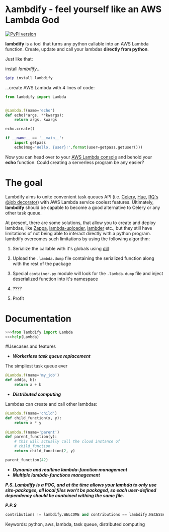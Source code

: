 # λambdify - feel yourself like an AWS Lambda God
[![PyPI version](https://badge.fury.io/py/lambdify.svg)](https://badge.fury.io/py/lambdify)

**lambdify** is a tool that turns any python callable into an AWS Lambda function. Create, update and call your lambdas **directly from python**. 

Just like that:

install *lambdify*...
```bash
$pip install lambdify
```
...create AWS Lambda with 4 lines of code:
```python
from lambdify import Lambda


@Lambda.f(name='echo')
def echo(*args, **kwargs):
    return args, kwargs

echo.create()

if __name__ == '__main__':
    import getpass
    echo(msg='Hello, {user}!'.format(user=getpass.getuser()))
```

Now you can head over to your [AWS Lambda console](https://console.aws.amazon.com/lambda/) and behold your **echo** function.
Could creating a serverless program be any easier?

# The goal
Lambdify aims to unite convenient task queues API (i.e. [Celery](http://www.celeryproject.org/), [Hue](http://huey.readthedocs.org/en/latest/#huey-s-api), [RQ's @job decorator](http://python-rq.org/docs/)) with AWS Lambda service coolest features. Ultimately, **lambdify** should be capable to become a good alternative to Celery or any other task queue.

At present, there are some solutions, that allow you to create and deploy lambdas, like [Zappa](https://github.com/Miserlou/Zappa), [lambda-uploader](https://github.com/rackerlabs/lambda-uploader), [lambder](https://github.com/LeafSoftware/python-lambder) etc., but they still have limitations of not being able to interact directly with a python program. 
lambdify overcomes such limitations by using the following algorithm:

1. Serialize the callable with it's globals using [dill](https://github.com/uqfoundation/dill)

2. Upload the ```.lambda.dump``` file containing the serialized function along with the rest of the package

3. Special ```container.py``` module will look for the ```.lambda.dump``` file and inject deserialized function into it's namespace

4. ????

5. Profit

# Documentation
```python
>>>from lambdify import Lambda
>>>help(Lambda)
```

#Usecases and features

* ***Workerless task queue replacement***

The simpliest task queue ever
```python
@Lambda.f(name='my_job')
def add(a, b):
    return a + b
```


* ***Distributed computing***

Lambdas can create and call other lambdas:
```python
@Lambda.f(name='child')
def child_function(x, y):
    return x * y
    
@Lambda.f(name='parent')
def parent_function(y):
    # this will actually call the cloud instance of
    # child_function
    return child_function(2, y)

parent_function(42)
```
* ***Dynamic and realtime lambda-function management***
* ***Multiple lambda-functions management***


***P.S. Lambdify is a POC, and at the time allows your lambda to only use site-packages, all local files won't be packaged, so each user-defined dependency should be contained withing the same file.***

***P.P.S***

```python
contributions != lambdify.WELCOME and contributions == lambdify.NECESSARY
```

Keywords: python, aws, lambda, task queue, distributed computing

